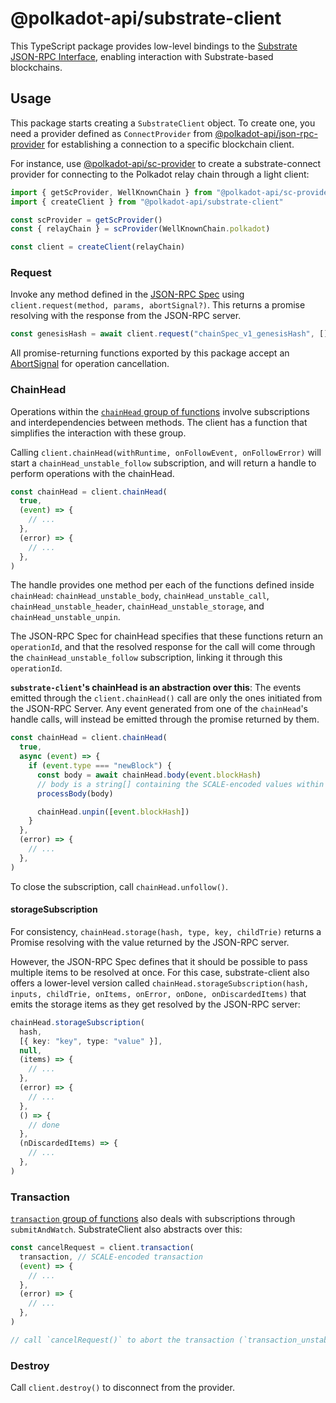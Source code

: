 # @polkadot-api/substrate-client

This TypeScript package provides low-level bindings to the [Substrate JSON-RPC Interface](https://paritytech.github.io/json-rpc-interface-spec/introduction.html), enabling interaction with Substrate-based blockchains.

## Usage

This package starts creating a `SubstrateClient` object. To create one, you need a provider defined as `ConnectProvider` from [@polkadot-api/json-rpc-provider](https://github.com/polkadot-api/polkadot-api/tree/main/packages/json-rpc-provider) for establishing a connection to a specific blockchain client.

For instance, use [@polkadot-api/sc-provider](https://github.com/polkadot-api/polkadot-api/tree/main/packages/sc-provider) to create a substrate-connect provider for connecting to the Polkadot relay chain through a light client:

```ts
import { getScProvider, WellKnownChain } from "@polkadot-api/sc-provider"
import { createClient } from "@polkadot-api/substrate-client"

const scProvider = getScProvider()
const { relayChain } = scProvider(WellKnownChain.polkadot)

const client = createClient(relayChain)
```

### Request

Invoke any method defined in the [JSON-RPC Spec](https://paritytech.github.io/json-rpc-interface-spec/introduction.html) using `client.request(method, params, abortSignal?)`. This returns a promise resolving with the response from the JSON-RPC server.

```ts
const genesisHash = await client.request("chainSpec_v1_genesisHash", [])
```

All promise-returning functions exported by this package accept an [AbortSignal](https://developer.mozilla.org/en-US/docs/Web/API/AbortSignal) for operation cancellation.

### ChainHead

Operations within the [`chainHead` group of functions](https://paritytech.github.io/json-rpc-interface-spec/api/chainHead.html) involve subscriptions and interdependencies between methods. The client has a function that simplifies the interaction with these group.

Calling `client.chainHead(withRuntime, onFollowEvent, onFollowError)` will start a `chainHead_unstable_follow` subscription, and will return a handle to perform operations with the chainHead.

```ts
const chainHead = client.chainHead(
  true,
  (event) => {
    // ...
  },
  (error) => {
    // ...
  },
)
```

The handle provides one method per each of the functions defined inside `chainHead`: `chainHead_unstable_body`, `chainHead_unstable_call`, `chainHead_unstable_header`, `chainHead_unstable_storage`, and `chainHead_unstable_unpin`.

The JSON-RPC Spec for chainHead specifies that these functions return an `operationId`, and that the resolved response for the call will come through the `chainHead_unstable_follow` subscription, linking it through this `operationId`.

**`substrate-client`'s chainHead is an abstraction over this**: The events emitted through the `client.chainHead()` call are only the ones initiated from the JSON-RPC Server. Any event generated from one of the `chainHead`'s handle calls, will instead be emitted through the promise returned by them.

```ts
const chainHead = client.chainHead(
  true,
  async (event) => {
    if (event.type === "newBlock") {
      const body = await chainHead.body(event.blockHash)
      // body is a string[] containing the SCALE-encoded values within the body
      processBody(body)

      chainHead.unpin([event.blockHash])
    }
  },
  (error) => {
    // ...
  },
)
```

To close the subscription, call `chainHead.unfollow()`.

#### storageSubscription

For consistency, `chainHead.storage(hash, type, key, childTrie)` returns a Promise resolving with the value returned by the JSON-RPC server.

However, the JSON-RPC Spec defines that it should be possible to pass multiple items to be resolved at once. For this case, substrate-client also offers a lower-level version called `chainHead.storageSubscription(hash, inputs, childTrie, onItems, onError, onDone, onDiscardedItems)` that emits the storage items as they get resolved by the JSON-RPC server:

```ts
chainHead.storageSubscription(
  hash,
  [{ key: "key", type: "value" }],
  null,
  (items) => {
    // ...
  },
  (error) => {
    // ...
  },
  () => {
    // done
  },
  (nDiscardedItems) => {
    // ...
  },
)
```

### Transaction

[`transaction` group of functions](https://paritytech.github.io/json-rpc-interface-spec/api/transaction.html) also deals with subscriptions through `submitAndWatch`. SubstrateClient also abstracts over this:

```ts
const cancelRequest = client.transaction(
  transaction, // SCALE-encoded transaction
  (event) => {
    // ...
  },
  (error) => {
    // ...
  },
)

// call `cancelRequest()` to abort the transaction (`transaction_unstable_stop`)
```

### Destroy

Call `client.destroy()` to disconnect from the provider.
